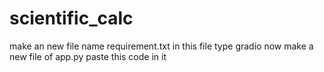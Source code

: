 # scientific_calc

make an new file name requirement.txt
in this file type
gradio
now make a new file of app.py 
paste this code in it